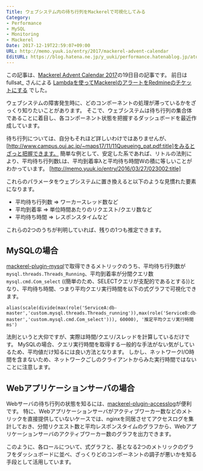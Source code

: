 ```yaml
---
Title: ウェブシステム内の待ち行列をMackerelで可視化してみる
Category:
- Performance
- MySQL
- Monitoring
- Mackerel
Date: 2017-12-19T22:59:07+09:00
URL: http://memo.yuuk.io/entry/2017/mackerel-advent-calendar
EditURL: https://blog.hatena.ne.jp/y_uuki/performance.hatenablog.jp/atom/entry/8599973812328092879
---
```


この記事は、[Mackerel Advent Calendar 2017](https://qiita.com/advent-calendar/2017/mackerel)の19日目の記事です。
前日は fullsat_ さんによる [Lambdaを使ってMackerelのアラートをRedmineのチケットにする](https://qiita.com/fullsat_/items/6297bcb436f74c9b0a70) でした。

ウェブシステムの障害発生時に、どのコンポーネントの処理が滞っているかをざっくり知りたいことがあります。
そこで、ウェブシステムは待ち行列の集合体であることに着目し、各コンポーネント状態を把握するダッシュボードを最近作成しています。

待ち行列については、自分もそれほど詳しいわけではありませんが、[http://www.campus.ouj.ac.jp/~maps17/11/11Queueing_pat.pdf:title]をみるとざっと把握できます。
簡単な例として、安定した系であれば、リトルの法則により、平均待ち行列数Lは、平均到着率λと平均待ち時間Wの積に等しいことがわかっています。
[http://memo.yuuk.io/entry/2016/03/27/023002:title]

これらのパラメータをウェブシステムに置き換えると以下のような見慣れた要素になります。

- 平均待ち行列数 => ワーカースレッド数など
- 平均到着率 => 単位時間あたりのリクエスト/クエリ数など
- 平均待ち時間 => レスポンスタイムなど

これらの2つのうちが判明していれば、残りの1つも推定できます。

## MySQLの場合

[mackerel-plugin-mysql](https://github.com/mackerelio/mackerel-agent-plugins/tree/master/mackerel-plugin-mysql)で取得できるメトリックのうち、平均待ち行列数が`mysql.threads.Threads_Running`、平均到着率が分間クエリ数`mysql.cmd.Com_select` ((簡単のため、SELECTクエリが支配的であるとする))となり、平均待ち時間、つまり平均クエリ実行時間を以下の式グラフで可視化できます。

```
alias(scale(divide(max(role('ServiceA:db-master','custom.mysql.threads.Threads_running')),max(role('ServiceB:db-master','custom.mysql.cmd.Com_select'))), 60000), '推定平均クエリ実行時間 ms')
```

法則というと大仰ですが、実際は時間/クエリ/スレッドを計算しているだけです。
MySQLの場合、クエリ実行時間を取得する一般的な手法がない気がしているため、平均値だけ知るには良い方法となります。
しかし、ネットワークI/O時間を含まないため、ネットワークごしのクライアントからみた実行時間ではないことに注意します。

## Webアプリケーションサーバの場合

Webサーバの待ち行列の状態を知るには、[mackerel-plugin-accesslog](https://github.com/mackerelio/mackerel-agent-plugins/tree/master/mackerel-plugin-accesslog)が便利です。
特に、Webアプリケーションサーバがアクティブワーカー数などのメトリックを直接提供していないケースでは、nginxを同居させてアクセスログを集計しておき、分間リクエスト数と平均レスポンスタイムのグラフから、Webアプリケーションサーバのアクティブワーカー数のグラフを出力できます。


このように、各ロールについて、式グラフと、基となる2つのメトリックのグラフをダッシュボードに並べ、ざっくりどのコンポーネントの調子が悪いかを知る手段として活用しています。
